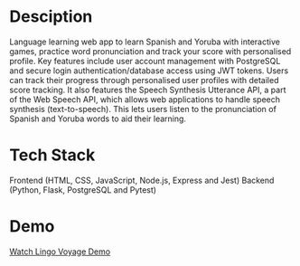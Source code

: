 # Desciption 
Language learning web app to learn Spanish and Yoruba with interactive games, practice word pronunciation and track your score with personalised profile. Key features include user account management with PostgreSQL and secure login authentication/database access using JWT tokens. Users can track their progress through personalised user profiles with detailed score tracking. It also features the Speech Synthesis Utterance API, a part of the Web Speech API, which allows web applications to handle speech synthesis (text-to-speech). This lets users listen to the pronunciation of Spanish and Yoruba words to aid their learning.

# Tech Stack
Frontend (HTML, CSS, JavaScript, Node.js, Express and Jest)
Backend (Python, Flask, PostgreSQL and Pytest)

# Demo
[Watch Lingo Voyage Demo](path_to_your_video.mp4)

